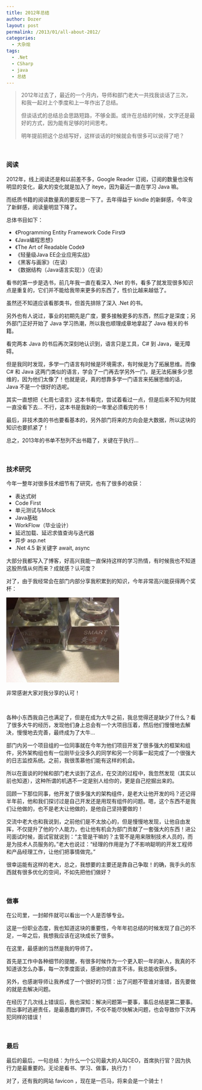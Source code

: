 ```yaml
---
title: 2012年总结
author: Dozer
layout: post
permalink: /2013/01/all-about-2012/
categories:
  - 大杂烩
tags:
  - .Net
  - CSharp
  - java
  - 总结
---
```


> 2012年过去了，最近的一个月内，导师和部门老大一共找我谈话了三次，和我一起对上个季度和上一年作出了总结。
>
> 但谈话式的总结总会思路短路，不够全面。或许在总结的时候，文字还是最好的方式，因为能有足够的时间思考。
>
> 明年提前把这个总结写好，这样谈话的时候就会有很多可以说得了吧？

&nbsp;

### <span id="i">阅读</span>

2012年，线上阅读还是和以前差不多，Google Reader 订阅，订阅的数量也没有明显的变化，最大的变化就是加入了 iteye，因为最近一直在学习 Java 嘛。

而纸质书籍的阅读数量真的要反思一下了。去年得益于 kindle 的新鲜感，今年没了新鲜感，阅读量明显下降了。

总体书目如下：

*   《Programming Entity Framework Code First》
*   《Java编程思想》
*   《The Art of Readable Code》
*   《轻量级Java EE企业应用实战》
*   《黑客与画家》（在读）
*   《数据结构（Java语言实现）》（在读）

看书的第一步是选书，前几年我一直在看深入 .Net 的书，看多了就发现很多知识点是重复的，它们并不能给我带来更多的东西了，性价比越来越低了。<!--more-->

虽然还不知道应该看那类书，但首先排除了深入 .Net 的书。

另外也有人说过，事业的初期先是广度，要多接触更多的东西，然后才是深度；另外部门正好开始了 Java 学习热潮，所以我也顺理成章地拿起了 Java 相关的书籍。

看完两本 Java 的书后再次深刻地认识到，语言只是工具，C# 到 Java，毫无障碍。

但是我同时发现，多学一门语言有时候是环境需求，有时候是为了拓展思维。而像 C# 和 Java 这两门类似的语言，学会了一门再去学另外一门，是无法拓展多少思维的，因为他们太像了！也就是说，真的想靠多学一门语言来拓展思维的话，Java 不是一个很好的选呢。

其实一直想把《七周七语言》这本书看完，尝试着看过一点，但是后来不知为何就一直没看下去… 不行，这本书是我新的一年里必须看完的书！

最后，非技术类的书也要看基本的，另外部门将来的方向会是大数据，所以这块的知识也要抓紧了！

总之，2013年的书单不愁列不出书籍了，关键在于执行…

&nbsp;

### <span id="i-2">技术研究</span>

今年一整年对很多技术细节有了研究，也有了很多的收获：

*   表达式树
*   Code First
*   单元测试与Mock
*   Java基础
*   WorkFlow（毕业设计）
*   延迟加载、延迟求值查询与迭代器
*   异步 asp.net
*   .Net 4.5 新关键字 await, async

大部分我都写入了博客，好高兴我能一直保持这样的学习热情，有时候我也不知道这股热情从何而来？成就感？认可度？

对了，由于我经常会在部门内部分享我积累到的知识，今年非常高兴能获得两个奖杯：

[<img class="alignnone size-medium wp-image-1022" alt="cup" src="/uploads/2013/01/cup-300x225.jpg" width="300" height="225" />][1]

非常感谢大家对我分享的认可！

&nbsp;

各种小东西我自己也满足了，但是在成为大牛之前，我总觉得还是缺少了什么？看了很多大牛的经历，发现他们身上总会有一个大项目压着，然后他们慢慢地去解决，慢慢地去完善，最终成为了大牛…

部门内另一个项目组的一位同事就在今年为他们项目开发了很多强大的框架和组件，另外架构组也有一位刚毕业没多久的同学和另一个同事一起完成了一个很强大的日志监控系统。之前，我很羡慕他们能有这样的机会。

所以在面谈的时候和部门老大谈到了这点，在交流的过程中，我忽然发现（其实以前也知道），这种所谓的机遇不一定是别人给你的，更是自己挖掘出来的。

回顾一下那位同事，他开发了很多强大的架构组件，是老大让他开发的吗？还记得半年前，他和我们探讨过是自己开发还是用现有组件的问题。嗯，这个东西不是我们让他做的，也不是老大让他做的，是他自己坚持要做的！

交流中老大也和我说到，之前他们是不太放心的，但是慢慢地发现，让他自由发挥，不仅提升了他的个人能力，也让他有机会为部门贡献了一套强大的东西！进公司面试时候，面试官就说到：“主管是干嘛的？主管不是用来限制技术人员的，而是为技术人员服务的。”老大也说过：“经理的作用是为了不影响聪明的开发工程师和产品经理工作，让他们把事情做完。”

很幸运能有这样的老大，总之，我想要的主要还是靠自己争取！的确，我手头的东西就有很多优化的空间，不如先把他们做好？

&nbsp;

### <span id="i-3">做事</span>

在公司里，一封邮件就可以看出一个人是否够专业。

这是一份职业态度，我也知道这块的重要性，今年年初总结的时候发现了自己的不足，一年之后，我想我应该在这块成长了很多。

在这里，最感谢的当然是我的导师了。

首先是工作中各种细节的提醒，有很多时候作为一个更入职一年的新人，我真的不知道该怎么办事，每一次季度面谈，感谢你的直言不讳，我总能收获很多。

另外，也感谢导师让我养成了一个很好的习惯：出了问题不管谁对谁错，首先要做的就是去解决问题。

在经历了几次线上错误后，我也深知：解决问题第一要事，事后总结是第二要事。而出事时逃避责任，是最愚蠢的罪罚，不仅不能尽快解决问题，也会导致你下次再犯同样的错误！

&nbsp;

### <span id="i-4">最后</span>

最后的最后，一句总结：为什么一个公司最大的人叫CEO，首席执行官？因为执行力是最重要的。无论是看书、学习、做事，执行力！

对了，还有我的网站 favicon ，现在是一匹马，将来会是一个骑士！

 [1]: /uploads/2013/01/cup.jpg
